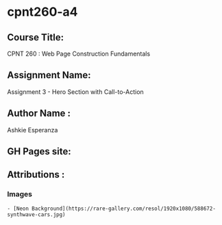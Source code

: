 # cpnt260-a4

## Course Title:
CPNT 260 : Web Page Construction Fundamentals
## Assignment Name:
Assignment 3 - Hero Section with Call-to-Action
## Author Name :
Ashkie Esperanza
## GH Pages site:
## Attributions :
  ### Images
    - [Neon Background](https://rare-gallery.com/resol/1920x1080/588672-synthwave-cars.jpg)